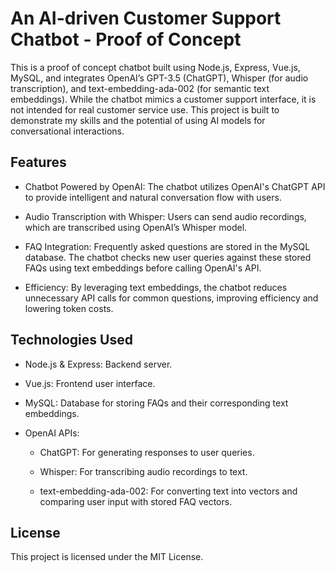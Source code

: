 # An AI-driven Customer Support Chatbot - Proof of Concept


This is a proof of concept chatbot built using Node.js, Express, Vue.js, MySQL, and integrates OpenAI’s GPT-3.5 (ChatGPT), Whisper (for audio transcription), and text-embedding-ada-002 (for semantic text embeddings). While the chatbot mimics a customer support interface, it is not intended for real customer service use. This project is built to demonstrate my skills and the potential of using AI models for conversational interactions.

## Features

  * Chatbot Powered by OpenAI: The chatbot utilizes OpenAI's ChatGPT API to provide intelligent and natural conversation flow with users.

  * Audio Transcription with Whisper: Users can send audio recordings, which are transcribed using OpenAI’s Whisper model.

  * FAQ Integration: Frequently asked questions are stored in the MySQL database. The chatbot checks new user queries against these stored FAQs using text embeddings before calling OpenAI's API.

  * Efficiency: By leveraging text embeddings, the chatbot reduces unnecessary API calls for common questions, improving efficiency and lowering token costs.

## Technologies Used

  * Node.js & Express: Backend server.

  * Vue.js: Frontend user interface.

  * MySQL: Database for storing FAQs and their corresponding text embeddings.

  * OpenAI APIs:

     * ChatGPT: For generating responses to user queries.

     * Whisper: For transcribing audio recordings to text.

     * text-embedding-ada-002: For converting text into vectors and comparing user input with stored FAQ vectors.

## License

This project is licensed under the MIT License.
